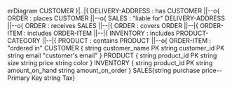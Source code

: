 erDiagram
    CUSTOMER }|..|{ DELIVERY-ADDRESS : has
    CUSTOMER ||--o{ ORDER : places
    CUSTOMER ||--o{ SALES : "liable for"
    DELIVERY-ADDRESS ||--o{ ORDER : receives
    SALES ||--|{ ORDER : covers
    ORDER ||--|{ ORDER-ITEM : includes
     ORDER-ITEM ||--|{ INVENTORY : includes
    PRODUCT-CATEGORY ||--|{ PRODUCT : contains
    PRODUCT ||--o{ ORDER-ITEM : "ordered in"
    CUSTOMER {
        string customer_name PK
        string customer_id PK
        string email "customer's email"
    }
    PRODUCT {
        string product_id PK
        string size
        string price
        string color
    }
    INVENTORY {
        string product_id PK
        string amount_on_hand
        string amount_on_order
    }
SALES{string purchase price--Primary Key
string Tax}
